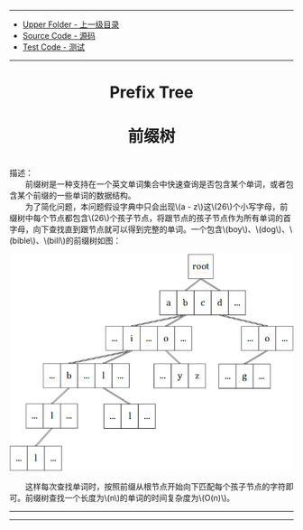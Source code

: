 <script type="text/javascript" async src="//cdn.bootcss.com/mathjax/2.7.0/MathJax.js?config=TeX-AMS-MML_HTMLorMML"></script>
<script type="text/javascript" async src="https://cdnjs.cloudflare.com/ajax/libs/mathjax/2.7.1/MathJax.js?config=TeX-MML-AM_CHTML"></script>

--------
* [Upper Folder - 上一级目录](../)
* [Source Code - 源码](https://github.com/zhaochenyou/Way-to-Algorithm/blob/master/src/DataStructure/PrefixTree.hpp)
* [Test Code - 测试](https://github.com/zhaochenyou/Way-to-Algorithm/blob/master/src/DataStructure/PrefixTree.cpp)

--------

<div>
<h1 align="center">Prefix Tree</h1>
<h1 align="center">前缀树</h1>
<br>
描述： <br>
&emsp;&emsp;前缀树是一种支持在一个英文单词集合中快速查询是否包含某个单词，或者包含某个前缀的一些单词的数据结构。 <br>
&emsp;&emsp;为了简化问题，本问题假设字典中只会出现\(a - z\)这\(26\)个小写字母，前缀树中每个节点都包含\(26\)个孩子节点，将跟节点的孩子节点作为所有单词的首字母，向下查找直到跟节点就可以得到完整的单词。一个包含\(boy\)、\(dog\)、\(bible\)、\(bill\)的前缀树如图： <br>
<p align="center"><img src="../res/PrefixTree1.png" /></p>
&emsp;&emsp;这样每次查找单词时，按照前缀从根节点开始向下匹配每个孩子节点的字符即可。前缀树查找一个长度为\(n\)的单词的时间复杂度为\(O(n)\)。 <br>
</div>

--------
--------
